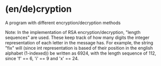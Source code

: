 # (en/de)cryption
A program with different encryption/decryption methods

Note:
In the implementation of RSA encryption/decryption, "length sequences" are used. 
These keep track of how many digits the integer representation of each letter in the message has.
For example, the string "fix" will (since int representation is based of their position in the english alphabet (1-indexed)) be written as
6924, with the length sequence of 112, since 'f' == 6, 'i' == 9 and 'x' == 24.
